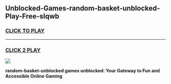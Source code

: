 
## Unblocked-Games-random-basket-unblocked-Play-Free-slqwb
<h3>
<a href="https://premium76.site?title=random-basket-unblocked&ref=23A">CLICK TO PLAY</a></h3>
<hr>

<h3>
<a href="https://premium76.site?title=random-basket-unblocked&ref=23A">CLICK 2 PLAY</a>
  
</h3>

<a href="https://premium76.site?title=random-basket-unblocked&ref=23A"><img src="https://clearcache.store/games.png"></a>


**random-basket-unblocked games unblocked: Your Gateway to Fun and Accessible Online Gaming**
